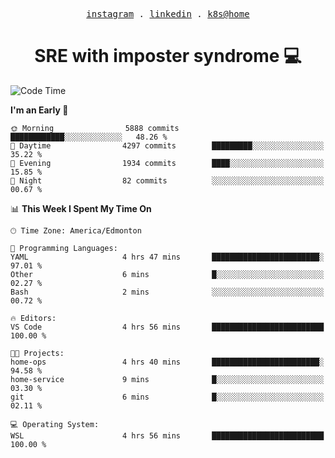 <p align="center">
  <samp>
    <a href="https://www.instagram.com/lildrunkensmurf/">instagram</a> .
    <a href="https://www.linkedin.com/in/joryirving/">linkedin</a> .
    <a href="https://github.com/joryirving/k3s-home-cluster">k8s@home</a>
  </samp>
</p>

<h1 align="center">
  SRE with imposter syndrome 💻
</h1>

<!--START_SECTION:waka-->
![Code Time](http://img.shields.io/badge/Code%20Time-144%20hrs%2050%20mins-blue)

**I'm an Early 🐤** 

```text
🌞 Morning                5888 commits        ████████████░░░░░░░░░░░░░   48.26 % 
🌆 Daytime                4297 commits        █████████░░░░░░░░░░░░░░░░   35.22 % 
🌃 Evening                1934 commits        ████░░░░░░░░░░░░░░░░░░░░░   15.85 % 
🌙 Night                  82 commits          ░░░░░░░░░░░░░░░░░░░░░░░░░   00.67 % 
```


📊 **This Week I Spent My Time On** 

```text
🕑︎ Time Zone: America/Edmonton

💬 Programming Languages: 
YAML                     4 hrs 47 mins       ████████████████████████░   97.01 % 
Other                    6 mins              █░░░░░░░░░░░░░░░░░░░░░░░░   02.27 % 
Bash                     2 mins              ░░░░░░░░░░░░░░░░░░░░░░░░░   00.72 % 

🔥 Editors: 
VS Code                  4 hrs 56 mins       █████████████████████████   100.00 % 

🐱‍💻 Projects: 
home-ops                 4 hrs 40 mins       ████████████████████████░   94.58 % 
home-service             9 mins              █░░░░░░░░░░░░░░░░░░░░░░░░   03.30 % 
git                      6 mins              █░░░░░░░░░░░░░░░░░░░░░░░░   02.11 % 

💻 Operating System: 
WSL                      4 hrs 56 mins       █████████████████████████   100.00 % 
```


<!--END_SECTION:waka-->